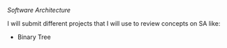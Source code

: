 *Software Architecture*

I will submit different projects that I will use to review concepts on SA like:
* Binary Tree
